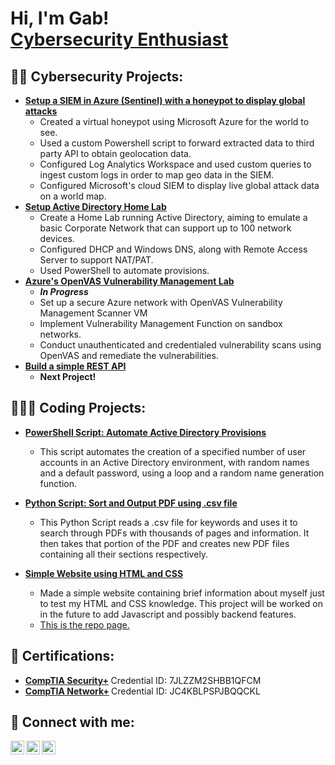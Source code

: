 <h1>Hi, I'm Gab! <br/><a href="http://www.linkedin.com/in/gabrielbryanvina/">Cybersecurity Enthusiast</a></h1>

<h2>👨‍💻 Cybersecurity Projects:</h2>

- <b>[Setup a SIEM in Azure (Sentinel) with a honeypot to display global attacks](https://github.com/gbrlbrynvn/AzureSIEMHoneypot)</b>
  - Created a virtual honeypot using Microsoft Azure for the world to see.
  - Used a custom Powershell script to forward extracted data to third party API to obtain geolocation data.
  - Configured Log Analytics Workspace and used custom queries to ingest custom logs in order to map geo data in the SIEM.
  - Configured Microsoft's cloud SIEM to display live global attack data on a world map.
- <b>[Setup Active Directory Home Lab](https://github.com/gbrlbrynvn/ActiveDirectoryHomeLab)</b>
  - Create a Home Lab running Active Directory, aiming to emulate a basic Corporate Network that can support up to 100 network devices.
  - Configured DHCP and Windows DNS, along with Remote Access Server to support NAT/PAT.
  - Used PowerShell to automate provisions.
- <b>[Azure's OpenVAS Vulnerability Management Lab](https://github.com/gbrlbrynvn/OpenVASLab)</b>
  - <b><i>In Progress</i> </b>
  - Set up a secure Azure network with OpenVAS Vulnerability Management Scanner VM
  - Implement Vulnerability Management Function on sandbox networks.
  - Conduct unauthenticated and credentialed vulnerability scans using OpenVAS and remediate the vulnerabilities.
- <b>[Build a simple REST API](https://github.com/gbrlbrynvn/test)</b>
  - <b>Next Project!</b>


<h2>🧑🏻‍💻 Coding Projects:</h2>

- <b>[PowerShell Script: Automate Active Directory Provisions](https://github.com/gbrlbrynvn/AutoADProv)</b>
  - This script automates the creation of a specified number of user accounts in an Active Directory environment, with random names and a default password, using a loop and a random name generation function.

- <b>[Python Script: Sort and Output PDF using .csv file](https://github.com/gbrlbrynvn/PDFSrtOut.py)</b>
  - This Python Script reads a .csv file for keywords and uses it to search through PDFs with thousands of pages and information. It then takes that portion of the PDF and creates new PDF files containing all their sections respectively.
    
- <b>[Simple Website using HTML and CSS](https://gbrlbrynvn.github.io/firstsite/)</b>
  - Made a simple website containing brief information about myself just to test my HTML and CSS knowledge. This project will be worked on in the future to add Javascript and possibly backend features.
  - [This is the repo page.](https://github.com/gbrlbrynvn/firstsite)
    
<h2>📃 Certifications:</h2>

- <b>[CompTIA Security+](https://drive.google.com/file/d/1kNysWvaOsnJLvoIvqtZ7U62hF7nOtfTT/view?usp=sharing) </b>Credential ID: 7JLZZM2SHBB1QFCM
- <b>[CompTIA Network+](https://drive.google.com/file/d/1QeGumFifgh-hwyUwwn9YVIAdIVXyZvRo/view?usp=drive_link) </b>Credential ID: JC4KBLPSPJBQQCKL
  
<h2> 📲 Connect with me:</h2>

[<img align="left" alt="GabViña | YouTube" width="22px" src="https://www.iconpacks.net/icons/2/free-mail-icon-2569-thumb.png" />][youtube]
[<img align="left" alt="GabViña | LinkedIn" width="22px" src="https://cdn.jsdelivr.net/npm/simple-icons@v3/icons/linkedin.svg" />][linkedin]
[<img align="left" alt="GabViña | Instagram" width="22px" src="https://cdn.jsdelivr.net/npm/simple-icons@v3/icons/instagram.svg" />][instagram]


[youtube]: mailto:gbrlbvina@email.com
[instagram]: https://www.instagram.com/gbrlbrynvn/
[linkedin]: https://linkedin.com/in/gabrielbryanvina

<!--

Here are some ideas to get you started:

- 🔭 I’m currently working on ...
- 🌱 I’m currently learning ...
- 👯 I’m looking to collaborate on ...
- 🤔 I’m looking for help with ...
- 💬 Ask me about ...
- 📫 How to reach me: ...
- 😄 Pronouns: ...
- ⚡ Fun fact: ...
-->
